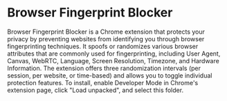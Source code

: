 # Browser Fingerprint Blocker

Browser Fingerprint Blocker is a Chrome extension that protects your privacy by preventing websites from identifying you through browser fingerprinting techniques. It spoofs or randomizes various browser attributes that are commonly used for fingerprinting, including User Agent, Canvas, WebRTC, Language, Screen Resolution, Timezone, and Hardware Information. The extension offers three randomization intervals (per session, per website, or time-based) and allows you to toggle individual protection features. To install, enable Developer Mode in Chrome's extension page, click "Load unpacked", and select this folder.